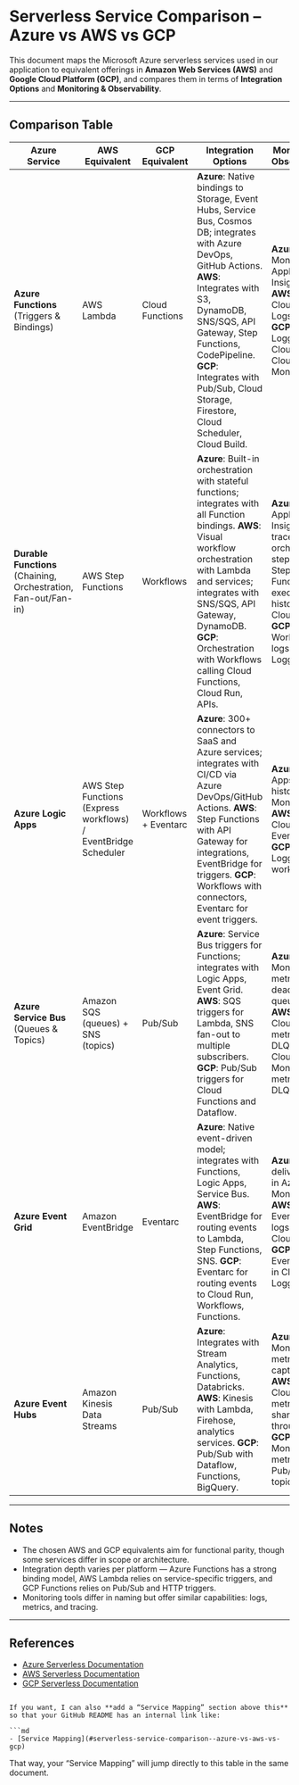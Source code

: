 # Serverless Service Comparison – Azure vs AWS vs GCP

This document maps the Microsoft Azure serverless services used in our application to equivalent offerings in **Amazon Web Services (AWS)** and **Google Cloud Platform (GCP)**, and compares them in terms of **Integration Options** and **Monitoring & Observability**.

---

## Comparison Table

| Azure Service | AWS Equivalent | GCP Equivalent | Integration Options | Monitoring & Observability |
|---------------|---------------|----------------|----------------------|----------------------------|
| **Azure Functions** (Triggers & Bindings) | AWS Lambda | Cloud Functions | **Azure**: Native bindings to Storage, Event Hubs, Service Bus, Cosmos DB; integrates with Azure DevOps, GitHub Actions. **AWS**: Integrates with S3, DynamoDB, SNS/SQS, API Gateway, Step Functions, CodePipeline. **GCP**: Integrates with Pub/Sub, Cloud Storage, Firestore, Cloud Scheduler, Cloud Build. | **Azure**: Azure Monitor, Application Insights. **AWS**: CloudWatch Logs, X-Ray. **GCP**: Cloud Logging, Cloud Trace, Cloud Monitoring. |
| **Durable Functions** (Chaining, Orchestration, Fan-out/Fan-in) | AWS Step Functions | Workflows | **Azure**: Built-in orchestration with stateful functions; integrates with all Function bindings. **AWS**: Visual workflow orchestration with Lambda and services; integrates with SNS/SQS, API Gateway, DynamoDB. **GCP**: Orchestration with Workflows calling Cloud Functions, Cloud Run, APIs. | **Azure**: Application Insights traces for orchestration steps. **AWS**: Step Functions execution history in CloudWatch. **GCP**: Workflows logs in Cloud Logging. |
| **Azure Logic Apps** | AWS Step Functions (Express workflows) / EventBridge Scheduler | Workflows + Eventarc | **Azure**: 300+ connectors to SaaS and Azure services; integrates with CI/CD via Azure DevOps/GitHub Actions. **AWS**: Step Functions with API Gateway for integrations, EventBridge for triggers. **GCP**: Workflows with connectors, Eventarc for event triggers. | **Azure**: Logic Apps run history, Azure Monitor. **AWS**: CloudWatch Events/Logs. **GCP**: Cloud Logging for workflows. |
| **Azure Service Bus** (Queues & Topics) | Amazon SQS (queues) + SNS (topics) | Pub/Sub | **Azure**: Service Bus triggers for Functions; integrates with Logic Apps, Event Grid. **AWS**: SQS triggers for Lambda, SNS fan-out to multiple subscribers. **GCP**: Pub/Sub triggers for Cloud Functions and Dataflow. | **Azure**: Azure Monitor metrics, dead-letter queues. **AWS**: CloudWatch metrics and DLQs. **GCP**: Cloud Monitoring metrics, DLQs. |
| **Azure Event Grid** | Amazon EventBridge | Eventarc | **Azure**: Native event-driven model; integrates with Functions, Logic Apps, Service Bus. **AWS**: EventBridge for routing events to Lambda, Step Functions, SNS. **GCP**: Eventarc for routing events to Cloud Run, Workflows, Functions. | **Azure**: Event delivery logs in Azure Monitor. **AWS**: EventBridge logs in CloudWatch. **GCP**: Eventarc logs in Cloud Logging. |
| **Azure Event Hubs** | Amazon Kinesis Data Streams | Pub/Sub | **Azure**: Integrates with Stream Analytics, Functions, Databricks. **AWS**: Kinesis with Lambda, Firehose, analytics services. **GCP**: Pub/Sub with Dataflow, Functions, BigQuery. | **Azure**: Azure Monitor metrics, capture logs. **AWS**: CloudWatch metrics for shard usage, throughput. **GCP**: Cloud Monitoring metrics for Pub/Sub topics. |

---

## Notes

- The chosen AWS and GCP equivalents aim for functional parity, though some services differ in scope or architecture.
- Integration depth varies per platform — Azure Functions has a strong binding model, AWS Lambda relies on service-specific triggers, and GCP Functions relies on Pub/Sub and HTTP triggers.
- Monitoring tools differ in naming but offer similar capabilities: logs, metrics, and tracing.

---

## References

- [Azure Serverless Documentation](https://learn.microsoft.com/azure/azure-functions/)
- [AWS Serverless Documentation](https://docs.aws.amazon.com/serverless/)
- [GCP Serverless Documentation](https://cloud.google.com/serverless)

```

If you want, I can also **add a “Service Mapping” section above this** so that your GitHub README has an internal link like:

```md
- [Service Mapping](#serverless-service-comparison--azure-vs-aws-vs-gcp)
```

That way, your “Service Mapping” will jump directly to this table in the same document.

